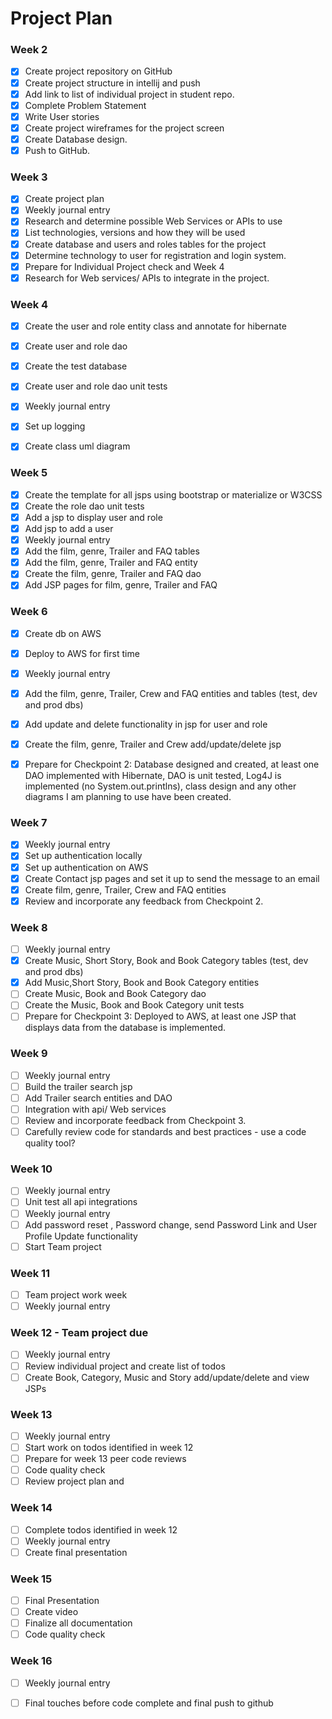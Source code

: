 # Project Plan

### Week 2
- [X] Create project repository on GitHub
- [X] Create project structure in intellij and push
- [X] Add link to list of individual project in student repo.
- [X] Complete Problem Statement
- [X] Write User stories
- [X] Create project wireframes for the project screen
- [X] Create Database design.
- [X] Push to GitHub.

### Week 3
- [X] Create project plan
- [X] Weekly journal entry
- [X] Research and determine possible Web Services or APIs to use
- [X] List technologies, versions and how they will be used
- [X] Create database and users and roles tables for the project
- [X] Determine technology to user for registration and login system.
- [X] Prepare for Individual Project check and Week 4
- [X] Research for Web services/ APIs to integrate in the project.

### Week 4
- [X] Create the user and role entity class and annotate for hibernate
- [X] Create user and role dao
- [X] Create the test database
- [X] Create user and role dao unit tests
- [X] Weekly journal entry
- [X] Set up logging
- [x] Create class uml diagram


### Week 5

- [x] Create the template for all jsps using bootstrap or materialize or W3CSS
- [X] Create the role dao unit tests
- [X] Add a jsp to display user and role
- [X] Add jsp to add a user
- [X] Weekly journal entry
- [X] Add the film, genre, Trailer and FAQ  tables
- [X] Add the film, genre, Trailer and FAQ  entity
- [X] Create the film, genre, Trailer and FAQ dao
- [X] Add JSP pages for film, genre, Trailer and FAQ

### Week 6
- [X] Create db on AWS
- [X] Deploy to AWS for first time
- [X] Weekly journal entry
- [X] Add the film, genre, Trailer, Crew and FAQ entities and tables (test, dev and prod dbs)
- [x] Add update and delete functionality in jsp for user and role
- [X] Create the film, genre, Trailer and Crew add/update/delete jsp
- [x] Prepare for Checkpoint 2: Database designed and created, at least one DAO implemented with Hibernate, DAO is unit tested, Log4J is implemented (no System.out.printlns), class design and any other diagrams I am planning to use have been created.


### Week 7

- [x] Weekly journal entry
- [x] Set up authentication locally
- [x] Set up authentication on AWS
- [x] Create Contact jsp pages and set it up to send the message to an email
- [x] Create film, genre, Trailer, Crew and FAQ entities
- [x] Review and incorporate any feedback from Checkpoint 2.

### Week 8

- [ ] Weekly journal entry
- [x] Create Music, Short Story, Book and Book Category tables (test, dev and prod dbs)
- [x] Add Music,Short Story, Book and Book Category entities
- [ ] Create Music, Book and Book Category dao
- [ ] Create the Music, Book and Book Category unit tests
- [ ] Prepare for Checkpoint 3: Deployed to AWS, at least one JSP that displays data from the database is implemented.

### Week 9
- [ ] Weekly journal entry
- [ ] Build the trailer search jsp
- [ ] Add Trailer search entities and DAO
- [ ] Integration with api/ Web services
- [ ] Review and incorporate feedback from Checkpoint 3.
- [ ] Carefully review code for standards and best practices - use a code quality tool?
### Week 10
- [ ] Weekly journal entry
- [ ] Unit test all api integrations
- [ ] Weekly journal entry
- [ ] Add password reset , Password change, send Password Link  and User Profile Update functionality
- [ ] Start Team project

### Week 11
- [ ] Team project work week
- [ ] Weekly journal entry

### Week 12 - Team project due
- [ ] Weekly journal entry
- [ ] Review individual project and create list of todos
- [ ] Create Book, Category, Music and Story add/update/delete and view JSPs

### Week 13
- [ ] Weekly journal entry
- [ ] Start work on  todos identified in week 12
- [ ] Prepare for week 13 peer code reviews
- [ ] Code quality check
- [ ] Review project plan and

### Week 14
- [ ] Complete todos identified in week 12
- [ ] Weekly journal entry
- [ ] Create final presentation

### Week 15
- [ ] Final Presentation
- [ ] Create video
- [ ] Finalize all documentation
- [ ] Code quality check

### Week 16
- [ ] Weekly journal entry
- [ ] Final touches before code complete and final push to github







